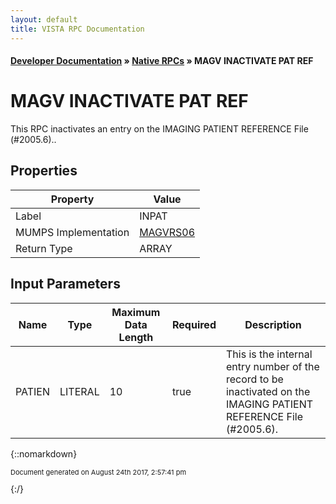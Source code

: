 ```yaml
---
layout: default
title: VISTA RPC Documentation
---
```


#### [Developer Documentation](../index) &#187; [Native RPCs](TableOfContents) &#187; MAGV INACTIVATE PAT REF<br/>
# MAGV INACTIVATE PAT REF

This RPC inactivates an entry on the IMAGING PATIENT REFERENCE File (#2005.6)..

## Properties

Property | Value
--- | ---
Label | INPAT
MUMPS Implementation | [MAGVRS06](http://code.osehra.org/dox/Routine_MAGVRS06_source.html)
Return Type | ARRAY


## Input Parameters

Name | Type | Maximum Data Length | Required | Description
--- | --- | --- | --- | ---
PATIEN | LITERAL | 10 | true | This is the internal entry number of the record to be inactivated on the IMAGING PATIENT REFERENCE File (#2005.6).



{::nomarkdown} <br/><p style="font-size: 11px">Document generated on August 24th 2017, 2:57:41 pm</p>{:/}